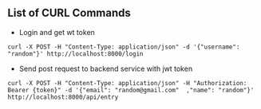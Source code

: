 ## List of CURL Commands

- Login and get wt token 

```
curl -X POST -H "Content-Type: application/json" -d '{"username": "random"}' http://localhost:8000/login

```

- Send post request to backend service with jwt token 
```
curl -X POST -H "Content-Type: application/json" -H "Authorization: Bearer {token}" -d '{"email": "random@gmail.com"  ,"name": "random"}' http://localhost:8000/api/entry
```